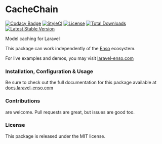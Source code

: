 # CacheChain

[![Codacy Badge](https://app.codacy.com/project/badge/Grade/f46b560a7e3f40beb9e6f73096e28279)](https://www.codacy.com/gh/laravel-enso/cache-chain?utm_source=github.com&amp;utm_medium=referral&amp;utm_content=laravel-enso/cache-chain&amp;utm_campaign=Badge_Grade)
[![StyleCI](https://github.styleci.io/repos/90758167/shield?branch=master)](https://github.styleci.io/repos/90758167)
[![License](https://poser.pugx.org/laravel-enso/cache-chain/license)](https://packagist.org/packages/laravel-enso/cache-chain)
[![Total Downloads](https://poser.pugx.org/laravel-enso/cache-chain/downloads)](https://packagist.org/packages/laravel-enso/cache-chain)
[![Latest Stable Version](https://poser.pugx.org/laravel-enso/cache-chain/version)](https://packagist.org/packages/laravel-enso/cache-chain)

Model caching for Laravel

This package can work independently of the [Enso](https://github.com/laravel-enso/Enso) ecosystem.

For live examples and demos, you may visit [laravel-enso.com](https://www.laravel-enso.com)

### Installation, Configuration & Usage

Be sure to check out the full documentation for this package available at [docs.laravel-enso.com](https://docs.laravel-enso.com/backend/cache-chain.html)

### Contributions

are welcome. Pull requests are great, but issues are good too.

### License

This package is released under the MIT license.
